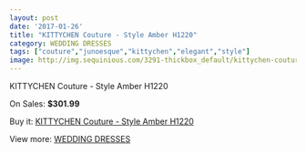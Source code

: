 ```yaml
---
layout: post
date: '2017-01-26'
title: "KITTYCHEN Couture - Style Amber H1220"
category: WEDDING DRESSES
tags: ["couture","junoesque","kittychen","elegant","style"]
image: http://img.sequinious.com/3291-thickbox_default/kittychen-couture-style-amber-h1220.jpg
---
```

KITTYCHEN Couture - Style Amber H1220

On Sales: **$301.99**
<a href="https://www.sequinious.com/wedding-dresses/1368-kittychen-couture-style-amber-h1220.html"><amp-img layout="responsive" width="600" height="600" src="//img.sequinious.com/3291-thickbox_default/kittychen-couture-style-amber-h1220.jpg" alt="KITTYCHEN Couture - Style Amber H1220 0" /></a>
<a href="https://www.sequinious.com/wedding-dresses/1368-kittychen-couture-style-amber-h1220.html"><amp-img layout="responsive" width="600" height="600" src="//img.sequinious.com/3292-thickbox_default/kittychen-couture-style-amber-h1220.jpg" alt="KITTYCHEN Couture - Style Amber H1220 1" /></a>

Buy it: [KITTYCHEN Couture - Style Amber H1220](https://www.sequinious.com/wedding-dresses/1368-kittychen-couture-style-amber-h1220.html "KITTYCHEN Couture - Style Amber H1220")

View more: [WEDDING DRESSES](https://www.sequinious.com/2-wedding-dresses "WEDDING DRESSES")